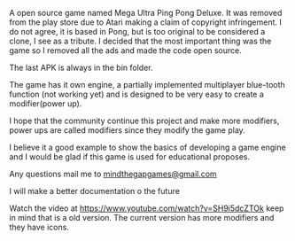 A open source game named Mega Ultra Ping Pong Deluxe.
It was removed from the play store due to Atari making a claim of copyright infringement.
I do not agree, it is based in Pong, but is too original to be considered a clone, I see as a tribute. I decided that the most important thing was the game so I removed all the ads and made the code open source.

The last APK is always in the bin folder.

The game has it own engine, a partially implemented multiplayer blue-tooth function (not working yet) and is designed to be very easy to create a modifier(power up).

I hope that the community continue this project and make more modifiers, power ups are called modifiers since they modify the game play.

I believe it a good example to show the basics of developing a game engine and I would be glad if this game is used for educational proposes.

Any questions mail me to mindthegapgames@gmail.com

I will make a better documentation o the future

Watch the video at https://www.youtube.com/watch?v=SH9i5dcZTOk keep in mind that is a old version.
The current version has more modifiers and they have icons.
